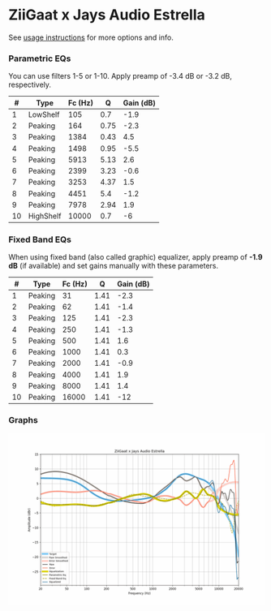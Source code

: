 # ZiiGaat x Jays Audio Estrella
See [usage instructions](https://github.com/jaakkopasanen/AutoEq#usage) for more options and info.

### Parametric EQs
You can use filters 1-5 or 1-10. Apply preamp of -3.4 dB or -3.2 dB, respectively.

|   # | Type      |   Fc (Hz) |    Q |   Gain (dB) |
|-----|-----------|-----------|------|-------------|
|   1 | LowShelf  |       105 | 0.7  |        -1.9 |
|   2 | Peaking   |       164 | 0.75 |        -2.3 |
|   3 | Peaking   |      1384 | 0.43 |         4.5 |
|   4 | Peaking   |      1498 | 0.95 |        -5.5 |
|   5 | Peaking   |      5913 | 5.13 |         2.6 |
|   6 | Peaking   |      2399 | 3.23 |        -0.6 |
|   7 | Peaking   |      3253 | 4.37 |         1.5 |
|   8 | Peaking   |      4451 | 5.4  |        -1.2 |
|   9 | Peaking   |      7978 | 2.94 |         1.9 |
|  10 | HighShelf |     10000 | 0.7  |        -6   |

### Fixed Band EQs
When using fixed band (also called graphic) equalizer, apply preamp of **-1.9 dB** (if available) and set gains manually with these parameters.

|   # | Type    |   Fc (Hz) |    Q |   Gain (dB) |
|-----|---------|-----------|------|-------------|
|   1 | Peaking |        31 | 1.41 |        -2.3 |
|   2 | Peaking |        62 | 1.41 |        -1.4 |
|   3 | Peaking |       125 | 1.41 |        -2.3 |
|   4 | Peaking |       250 | 1.41 |        -1.3 |
|   5 | Peaking |       500 | 1.41 |         1.6 |
|   6 | Peaking |      1000 | 1.41 |         0.3 |
|   7 | Peaking |      2000 | 1.41 |        -0.9 |
|   8 | Peaking |      4000 | 1.41 |         1.9 |
|   9 | Peaking |      8000 | 1.41 |         1.4 |
|  10 | Peaking |     16000 | 1.41 |       -12   |

### Graphs
![](./ZiiGaat%20x%20Jays%20Audio%20Estrella.png)
